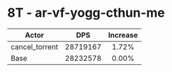 # 8T - ar-vf-yogg-cthun-me
| Actor | DPS | Increase |
|---|:---:|:---:|
|cancel_torrent|28719167|1.72%|
|Base|28232578|0.00%|
